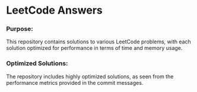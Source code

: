
# LeetCode Answers

### Purpose:
This repository contains solutions to various LeetCode problems, with each solution optimized for performance in terms of time and memory usage.
### Optimized Solutions:
The repository includes highly optimized solutions, as seen from the performance metrics provided in the commit messages.
